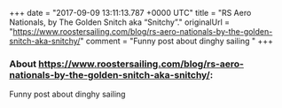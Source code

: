 +++
date = "2017-09-09 13:11:13.787 +0000 UTC"
title = "RS Aero Nationals, by The Golden Snitch aka “Snitchy”."
originalUrl = "https://www.roostersailing.com/blog/rs-aero-nationals-by-the-golden-snitch-aka-snitchy/"
comment = "Funny post about dinghy sailing "
+++

### About https://www.roostersailing.com/blog/rs-aero-nationals-by-the-golden-snitch-aka-snitchy/:

Funny post about dinghy sailing 
